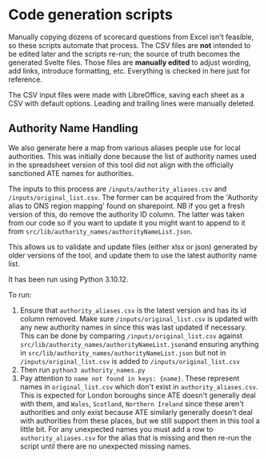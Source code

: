 # Code generation scripts

Manually copying dozens of scorecard questions from Excel isn't feasible, so these scripts automate that process. The CSV files are **not** intended to be edited later and the scripts re-run; the source of truth becomes the generated Svelte files. Those files are **manually edited** to adjust wording, add links, introduce formatting, etc. Everything is checked in here just for reference.

The CSV input files were made with LibreOffice, saving each sheet as a CSV with default options. Leading and trailing lines were manually deleted.

## Authority Name Handling
We also generate here a map from various aliases people use for local authorities. This was initially done because the list of authority names used in the spreadsheet version of this tool did not align with the officially sanctioned ATE names for authorities.

The inputs to this process are `/inputs/authority_aliases.csv` and `/inputs/original_list.csv`. The former can be acquired from the 'Authority alias to ONS region mapping' found on sharepoint. NB if you get a fresh version of this, do remove the authority ID column. The latter was taken from our code so if you want to update it you might want to append to it from `src/lib/authority_names/authorityNameList.json`.

This allows us to validate and update files (either xlsx or json) generated by older versions of the tool, and update them to use the latest authority name list.

It has been run using Python 3.10.12.

To run:
1. Ensure that `authority_aliases.csv` is the latest version and has its id column removed. Make sure `/inputs/original_list.csv` is updated with any new authority names in since this was last updated if necessary. This can be done by comparing `/inputs/original_list.csv` against `src/lib/authority_names/authorityNameList.json`and ensuring anything in `src/lib/authority_names/authorityNameList.json` but not in `/inputs/original_list.csv` is added to `/inputs/original_list.csv`
2. Then run `python3 authority_names.py`
3. Pay attention to `name not found in keys: {name}`. These represent names in `original_list.csv` which don't exist in `authority_aliases.csv`. This is expected for London boroughs since ATE doesn't generally deal with them, and `Wales`, `Scotland`, `Northern Ireland` since these aren't authorities and only exist because ATE similarly generally doesn't deal with authorities from these places, but we still support them in this tool a little bit. For any unexpected names you must add a row to `authority_aliases.csv` for the alias that is missing and then re-run the script until there are no unexpected missing names.
